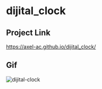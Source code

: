 # dijital_clock
## Project Link
https://axel-ac.github.io/dijital_clock/
## Gif
![dijital-clock](https://user-images.githubusercontent.com/102467587/216696919-e39c0bfe-d57e-4c2a-87d8-995216a9af18.gif)
